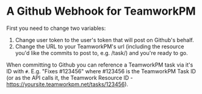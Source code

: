 A Github Webhook for TeamworkPM
==========================

First you need to change two variables: 
1. Change user token to the user's token that will post on Github's behalf. 
2. Change the URL to your TeamworkPM's url (including the resource you'd like the commits to post to, e.g. /task/) and you're ready to go.

When committing to Github you can reference a TeamworkPM task via it's ID with `#`.  E.g. "Fixes #123456" where #123456 is the TeamworkPM Task ID (or as the API calls it, the Teamwork Resource ID - https://yoursite.teamworkpm.net/tasks/123456).